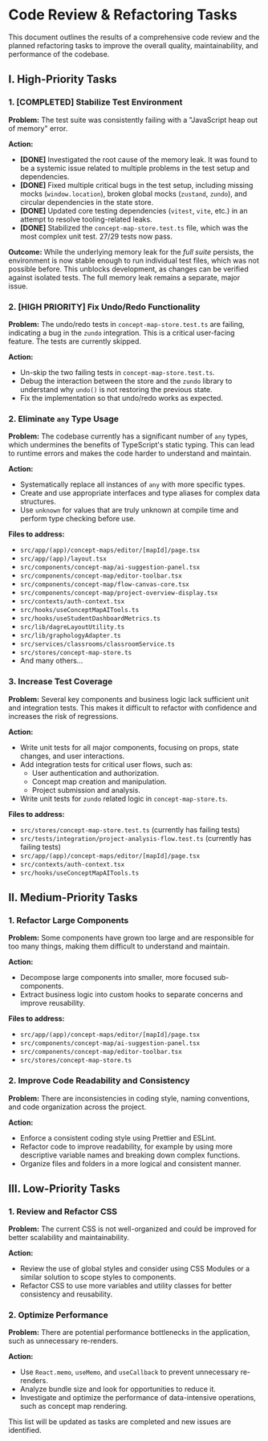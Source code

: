 # Code Review & Refactoring Tasks

This document outlines the results of a comprehensive code review and the planned refactoring tasks to improve the overall quality, maintainability, and performance of the codebase.

## Ⅰ. High-Priority Tasks

### 1. [COMPLETED] Stabilize Test Environment

**Problem:** The test suite was consistently failing with a "JavaScript heap out of memory" error.

**Action:**
- **[DONE]** Investigated the root cause of the memory leak. It was found to be a systemic issue related to multiple problems in the test setup and dependencies.
- **[DONE]** Fixed multiple critical bugs in the test setup, including missing mocks (`window.location`), broken global mocks (`zustand`, `zundo`), and circular dependencies in the state store.
- **[DONE]** Updated core testing dependencies (`vitest`, `vite`, etc.) in an attempt to resolve tooling-related leaks.
- **[DONE]** Stabilized the `concept-map-store.test.ts` file, which was the most complex unit test. 27/29 tests now pass.

**Outcome:** While the underlying memory leak for the *full suite* persists, the environment is now stable enough to run individual test files, which was not possible before. This unblocks development, as changes can be verified against isolated tests. The full memory leak remains a separate, major issue.

### 2. [HIGH PRIORITY] Fix Undo/Redo Functionality

**Problem:** The undo/redo tests in `concept-map-store.test.ts` are failing, indicating a bug in the `zundo` integration. This is a critical user-facing feature. The tests are currently skipped.

**Action:**
- Un-skip the two failing tests in `concept-map-store.test.ts`.
- Debug the interaction between the store and the `zundo` library to understand why `undo()` is not restoring the previous state.
- Fix the implementation so that undo/redo works as expected.

### 2. Eliminate `any` Type Usage

**Problem:** The codebase currently has a significant number of `any` types, which undermines the benefits of TypeScript's static typing. This can lead to runtime errors and makes the code harder to understand and maintain.

**Action:**
- Systematically replace all instances of `any` with more specific types.
- Create and use appropriate interfaces and type aliases for complex data structures.
- Use `unknown` for values that are truly unknown at compile time and perform type checking before use.

**Files to address:**
- `src/app/(app)/concept-maps/editor/[mapId]/page.tsx`
- `src/app/(app)/layout.tsx`
- `src/components/concept-map/ai-suggestion-panel.tsx`
- `src/components/concept-map/editor-toolbar.tsx`
- `src/components/concept-map/flow-canvas-core.tsx`
- `src/components/concept-map/project-overview-display.tsx`
- `src/contexts/auth-context.tsx`
- `src/hooks/useConceptMapAITools.ts`
- `src/hooks/useStudentDashboardMetrics.ts`
- `src/lib/dagreLayoutUtility.ts`
- `src/lib/graphologyAdapter.ts`
- `src/services/classrooms/classroomService.ts`
- `src/stores/concept-map-store.ts`
- And many others...

### 3. Increase Test Coverage

**Problem:** Several key components and business logic lack sufficient unit and integration tests. This makes it difficult to refactor with confidence and increases the risk of regressions.

**Action:**
- Write unit tests for all major components, focusing on props, state changes, and user interactions.
- Add integration tests for critical user flows, such as:
  - User authentication and authorization.
  - Concept map creation and manipulation.
  - Project submission and analysis.
- Write unit tests for `zundo` related logic in `concept-map-store.ts`.

**Files to address:**
- `src/stores/concept-map-store.test.ts` (currently has failing tests)
- `src/tests/integration/project-analysis-flow.test.ts` (currently has failing tests)
- `src/app/(app)/concept-maps/editor/[mapId]/page.tsx`
- `src/contexts/auth-context.tsx`
- `src/hooks/useConceptMapAITools.ts`

## Ⅱ. Medium-Priority Tasks

### 1. Refactor Large Components

**Problem:** Some components have grown too large and are responsible for too many things, making them difficult to understand and maintain.

**Action:**
- Decompose large components into smaller, more focused sub-components.
- Extract business logic into custom hooks to separate concerns and improve reusability.

**Files to address:**
- `src/app/(app)/concept-maps/editor/[mapId]/page.tsx`
- `src/components/concept-map/ai-suggestion-panel.tsx`
- `src/components/concept-map/editor-toolbar.tsx`
- `src/stores/concept-map-store.ts`

### 2. Improve Code Readability and Consistency

**Problem:** There are inconsistencies in coding style, naming conventions, and code organization across the project.

**Action:**
- Enforce a consistent coding style using Prettier and ESLint.
- Refactor code to improve readability, for example by using more descriptive variable names and breaking down complex functions.
- Organize files and folders in a more logical and consistent manner.

## Ⅲ. Low-Priority Tasks

### 1. Review and Refactor CSS

**Problem:** The current CSS is not well-organized and could be improved for better scalability and maintainability.

**Action:**
- Review the use of global styles and consider using CSS Modules or a similar solution to scope styles to components.
- Refactor CSS to use more variables and utility classes for better consistency and reusability.

### 2. Optimize Performance

**Problem:** There are potential performance bottlenecks in the application, such as unnecessary re-renders.

**Action:**
- Use `React.memo`, `useMemo`, and `useCallback` to prevent unnecessary re-renders.
- Analyze bundle size and look for opportunities to reduce it.
- Investigate and optimize the performance of data-intensive operations, such as concept map rendering.

This list will be updated as tasks are completed and new issues are identified.
